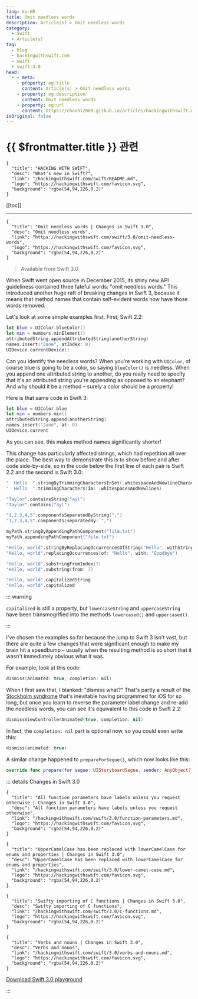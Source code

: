 ```yaml
---
lang: ko-KR
title: Omit needless words
description: Article(s) > Omit needless words
category:
  - Swift
  - Article(s)
tag: 
  - blog
  - hackingwithswift.com
  - swift
  - swift-3.0
head:
  - - meta:
    - property: og:title
      content: Article(s) > Omit needless words
    - property: og:description
      content: Omit needless words
    - property: og:url
      content: https://chanhi2000.github.io/articles/hackingwithswift.com/swift/3.0/omit-needless-words.html
isOriginal: false
---
```


# {{ $frontmatter.title }} 관련

```component VPCard
{
  "title": "HACKING WITH SWIFT",
  "desc": "What's new in Swift?",
  "link": "/hackingwithswift.com/swift/README.md",
  "logo": "https://hackingwithswift.com/favicon.svg",
  "background": "rgba(54,94,226,0.2)"
}
```

[[toc]]

---

```component VPCard
{
  "title": "Omit needless words | Changes in Swift 3.0",
  "desc": "Omit needless words",
  "link": "https://hackingwithswift.com/swift/3.0/omit-needless-words", 
  "logo": "https://hackingwithswift.com/favicon.svg",
  "background": "rgba(54,94,226,0.2)"
}
```

> Available from Swift 3.0

When Swift went open source in December 2015, its shiny new API guideliness contained three fateful words: "omit needless words." This introduced another huge raft of breaking changes in Swift 3, because it means that method names that contain self-evident words now have those words removed.

Let's look at some simple examples first. First, Swift 2.2:

```swift
let blue = UIColor.blueColor()
let min = numbers.minElement()
attributedString.appendAttributedString(anotherString)
names.insert("Jane", atIndex: 0)
UIDevice.currentDevice()
```

Can you identify the needless words? When you're working with `UIColor`, of course blue is going to be a color, so saying `blueColor()` is needless. When you append one attributed string to another, do you really need to specify that it's an attributed string you're appending as opposed to an elephant? And why should it be a method – surely a color should be a property!

Here is that same code in Swift 3:

```swift
let blue = UIColor.blue
let min = numbers.min()
attributedString.append(anotherString)
names.insert("Jane", at: 0)
UIDevice.current
```

As you can see, this makes method names significantly shorter!

This change has particularly affected strings, which had repetition all over the place. The best way to demonstrate this is to show before and after code side-by-side, so in the code below the first line of each pair is Swift 2.2 and the second is Swift 3.0:

```swift
"  Hello  ".stringByTrimmingCharactersInSet(.whitespaceAndNewlineCharacterSet())
"  Hello  ".trimmingCharacters(in: .whitespacesAndNewlines)

"Taylor".containsString("ayl")
"Taylor".contains("ayl")

"1,2,3,4,5".componentsSeparatedByString(",")
"1,2,3,4,5".components(separatedBy: ",")

myPath.stringByAppendingPathComponent("file.txt")
myPath.appendingPathComponent("file.txt")

"Hello, world".stringByReplacingOccurrencesOfString("Hello", withString: "Goodbye")
"Hello, world".replacingOccurrences(of: "Hello", with: "Goodbye")

"Hello, world".substringFromIndex(7)
"Hello, world".substring(from: 7)

"Hello, world".capitalizedString
"Hello, world".capitalized
```

::: warning

`capitalized` is still a property, but `lowercaseString` and `uppercaseString` have been transmogrified into the methods `lowercased()` and `uppercased()`.

:::

I've chosen the examples so far because the jump to Swift 3 isn't vast, but there are quite a few changes that were significant enough to make my brain hit a speedbump – usually when the resulting method is so short that it wasn't immediately obvious what it was.

For example, look at this code:

```swift
dismiss(animated: true, completion: nil)
```

When I first saw that, I blanked: "dismiss what?" That's partly a result of the [<FontIcon icon="fa-brands fa-wikipedia-w"/>Stockholm syndrome](https://en.wikipedia.org/wiki/Stockholm_syndrome) that's inevitable having programmed for iOS for so long, but once you learn to reverse the parameter label change and re-add the needless words, you can see it's equivalent to this code in Swift 2.2:

```swift
dismissViewControllerAnimated(true, completion: nil)
```

In fact, the `completion: nil` part is optional now, so you could even write this:

```swift
dismiss(animated: true)
```

A similar change happened to `prepareForSegue()`, which now looks like this:

```swift
override func prepare(for segue: UIStoryboardSegue, sender: AnyObject?)
```

::: details Changes in Swift 3.0

```component VPCard
{
  "title": "All function parameters have labels unless you request otherwise | Changes in Swift 3.0",
  "desc": "All function parameters have labels unless you request otherwise",
  "link": "/hackingwithswift.com/swift/3.0/function-parameters.md",
  "logo": "https://hackingwithswift.com/favicon.svg",
  "background": "rgba(54,94,226,0.2)"
}
```
<!-- 
```component VPCard
{
  "title": "Omit needless words | Changes in Swift 3.0",
  "desc": "Omit needless words",
  "link": "/hackingwithswift.com/swift/3.0/omit-needless-words.md",
  "logo": "https://hackingwithswift.com/favicon.svg",
  "background": "rgba(54,94,226,0.2)"
}
```
-->
```component VPCard
{
  "title": "UpperCamelCase has been replaced with lowerCamelCase for enums and properties | Changes in Swift 3.0",
  "desc": "UpperCamelCase has been replaced with lowerCamelCase for enums and properties",
  "link": "/hackingwithswift.com/swift/3.0/lower-camel-case.md",
  "logo": "https://hackingwithswift.com/favicon.svg",
  "background": "rgba(54,94,226,0.2)"
}
```

```component VPCard
{
  "title": "Swifty importing of C functions | Changes in Swift 3.0",
  "desc": "Swifty importing of C functions",
  "link": "/hackingwithswift.com/swift/3.0/c-functions.md",
  "logo": "https://hackingwithswift.com/favicon.svg",
  "background": "rgba(54,94,226,0.2)"
}
```

```component VPCard
{
  "title": "Verbs and nouns | Changes in Swift 3.0",
  "desc": "Verbs and nouns",
  "link": "/hackingwithswift.com/swift/3.0/verbs-and-nouns.md",
  "logo": "https://hackingwithswift.com/favicon.svg",
  "background": "rgba(54,94,226,0.2)"
}
```

[<FontIcon icon="fas fa-file-zipper"/>Download Swift 3.0 playground](https://hackingwithswift.com/files/playgrounds/swift/playground-2-2-to-3-0.playground.zip)

:::

